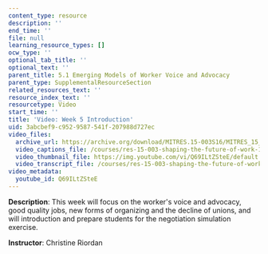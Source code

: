 ```yaml
---
content_type: resource
description: ''
end_time: ''
file: null
learning_resource_types: []
ocw_type: ''
optional_tab_title: ''
optional_text: ''
parent_title: 5.1 Emerging Models of Worker Voice and Advocacy
parent_type: SupplementalResourceSection
related_resources_text: ''
resource_index_text: ''
resourcetype: Video
start_time: ''
title: 'Video: Week 5 Introduction'
uid: 3abcbef9-c952-9587-541f-207988d727ec
video_files:
  archive_url: https://archive.org/download/MITRES.15-003S16/MITRES_15_003S16_5-1-1_360p.mp4
  video_captions_file: /courses/res-15-003-shaping-the-future-of-work-15-662x-spring-2016/2679e4beb18a5491a17d51c509dba019_Q69ILtZSteE.vtt
  video_thumbnail_file: https://img.youtube.com/vi/Q69ILtZSteE/default.jpg
  video_transcript_file: /courses/res-15-003-shaping-the-future-of-work-15-662x-spring-2016/063ee82462ca04129f75c2bfc288fc2f_Q69ILtZSteE.pdf
video_metadata:
  youtube_id: Q69ILtZSteE
---
```


**Description**: This week will focus on the worker's voice and advocacy, good quality jobs, new forms of organizing and the decline of unions, and will introduction and prepare students for the negotiation simulation exercise.

**Instructor**: Christine Riordan



